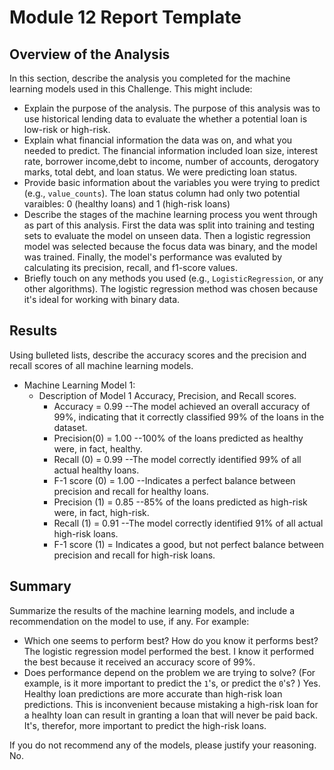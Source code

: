 # Module 12 Report Template

## Overview of the Analysis

In this section, describe the analysis you completed for the machine learning models used in this Challenge. This might include:

* Explain the purpose of the analysis.
    The purpose of this analysis was to use historical lending data to evaluate the whether a potential loan is low-risk or high-risk.
* Explain what financial information the data was on, and what you needed to predict.
    The financial information included loan size, interest rate, borrower income,debt to income, number of accounts, derogatory marks, total debt, and loan status. We were predicting loan status.
* Provide basic information about the variables you were trying to predict (e.g., `value_counts`).
    The loan status column had only two potential varaibles: 0 (healthy loans) and 1 (high-risk loans)
* Describe the stages of the machine learning process you went through as part of this analysis.
    First the data was split into training and testing sets to evaluate the model on unseen data. Then a logistic regression model was selected because the focus data was binary, and the model was trained. Finally, the model's performance was evaluted by calculating its precision, recall, and f1-score values.
* Briefly touch on any methods you used (e.g., `LogisticRegression`, or any other algorithms).
    The logistic regression method was chosen because it's ideal for working with binary data.

## Results

Using bulleted lists, describe the accuracy scores and the precision and recall scores of all machine learning models.

* Machine Learning Model 1:
    * Description of Model 1 Accuracy, Precision, and Recall scores.
        - Accuracy = 0.99 --The model achieved an overall accuracy of 99%, indicating that it correctly classified 99% of the loans in the dataset.
        - Precision(0) = 1.00 --100% of the loans predicted as healthy were, in fact, healthy.
        - Recall (0) = 0.99 --The model correctly identified 99% of all actual healthy loans.
        - F-1 score (0) = 1.00 --Indicates a perfect balance between precision and recall for healthy loans.
        - Precision (1) = 0.85 --85% of the loans predicted as high-risk were, in fact, high-risk.
        - Recall (1) = 0.91 --The model correctly identified 91% of all actual high-risk loans.
        - F-1 score (1) = Indicates a good, but not perfect balance between precision and recall for high-risk loans.

## Summary

Summarize the results of the machine learning models, and include a recommendation on the model to use, if any. For example:

* Which one seems to perform best? How do you know it performs best?
    The logistic regression model performed the best. I know it performed the best because it received an accuracy score of 99%.
* Does performance depend on the problem we are trying to solve? (For example, is it more important to predict the `1`'s, or predict the `0`'s? )
    Yes. Healthy loan predictions are more accurate than high-risk loan predictions. This is inconvenient because mistaking a high-risk loan for a healhty loan can result in granting a loan that will never be paid back. It's, therefor, more important to predict the high-risk loans.

If you do not recommend any of the models, please justify your reasoning.
    No.

